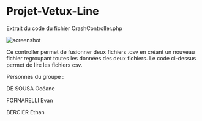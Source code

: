 ﻿# Projet-Vetux-Line
 
Extrait du code du fichier CrashController.php

![screenshot](https://user-images.githubusercontent.com/78152375/139738174-71b65f00-64ea-4e94-b43e-a9f11268bb26.PNG)

Ce controller permet de fusionner deux fichiers .csv en créant un nouveau fichier regroupant toutes les données des deux fichiers.
Le code ci-dessus permet de lire les fichiers csv.




Personnes du groupe :

DE SOUSA Océane

FORNARELLI Evan

BERCIER Ethan
